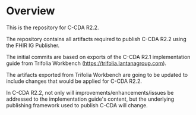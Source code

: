 # Overview

This is the repository for C-CDA R2.2.

The repository contains all artifacts required to publish C-CDA R2.2 using the FHIR IG Publisher.

The initial commits are based on exports of the C-CDA R2.1 implementation guide from Trifolia Workbench (https://trifolia.lantanagroup.com).

The artifacts exported from Trifolia Workbench are going to be updated to include changes that would be applied for C-CDA R2.2.

In C-CDA R2.2, not only will improvements/enhancements/issues be addressed to the implementation guide's content, but the underlying publishing framework used to publish C-CDA will change.

